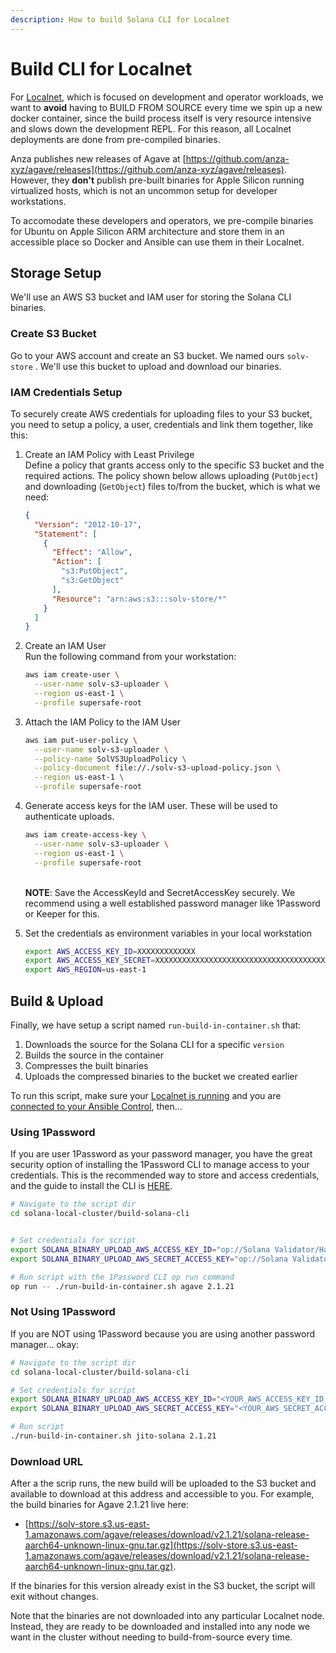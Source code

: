 ```yaml
---
description: How to build Solana CLI for Localnet
---
```


# Build CLI for Localnet

For [Localnet](solana-localnet.md), which is focused on development and operator workloads, we want to **avoid** having to BUILD FROM SOURCE every time we spin up a new docker container, since the build process itself is very resource intensive and slows down the development REPL. For this reason, all Localnet deployments are done from pre-compiled binaries.

Anza publishes new releases of Agave at [https://github.com/anza-xyz/agave/releases](https://github.com/anza-xyz/agave/releases). However, they **don't** publish pre-built binaries for Apple Silicon running virtualized hosts, which is not an uncommon setup for developer workstations.

To accomodate these developers and operators, we pre-compile binaries for Ubuntu on Apple Silicon ARM architecture and store them in an accessible place so Docker and Ansible can use them in their Localnet.

## Storage Setup

We'll use an AWS S3 bucket and IAM user for storing the Solana CLI binaries.

### Create S3 Bucket

Go to your AWS account and create an S3 bucket. We named ours `solv-store` . We'll use this bucket to upload and download our binaries.

### IAM Credentials Setup

To securely create AWS credentials for uploading files to your S3 bucket, you need to setup a policy, a user, credentials and link them together, like this:

1.  Create an IAM Policy with Least Privilege\
    Define a policy that grants access only to the specific S3 bucket and the required actions. The policy shown below allows uploading (`PutObject`) and downloading (`GetObject`) files to/from the bucket, which is what we need:

    ```json
    {
      "Version": "2012-10-17",
      "Statement": [
        {
          "Effect": "Allow",
          "Action": [
            "s3:PutObject",
            "s3:GetObject"
          ],
          "Resource": "arn:aws:s3:::solv-store/*"
        }
      ]
    }
    ```
2.  Create an IAM User\
    Run the following command from your workstation:

    ```bash
    aws iam create-user \
      --user-name solv-s3-uploader \
      --region us-east-1 \
      --profile supersafe-root
    ```
3.  Attach the IAM Policy to the IAM User

    ```bash
    aws iam put-user-policy \
      --user-name solv-s3-uploader \
      --policy-name SolVS3UploadPolicy \
      --policy-document file://./solv-s3-upload-policy.json \
      --region us-east-1 \
      --profile supersafe-root
    ```
4.  Generate access keys for the IAM user. These will be used to authenticate uploads.

    ```bash
    aws iam create-access-key \
      --user-name solv-s3-uploader \
      --region us-east-1 \
      --profile supersafe-root
    ```

    \
    **NOTE**: Save the AccessKeyId and SecretAccessKey securely. We recommend using a well established password manager like 1Password or Keeper for this.
5.  Set the credentials as environment variables in your local workstation

    ```bash
    export AWS_ACCESS_KEY_ID=XXXXXXXXXXXXX
    export AWS_ACCESS_KEY_SECRET=XXXXXXXXXXXXXXXXXXXXXXXXXXXXXXXXXXXXXXX
    export AWS_REGION=us-east-1
    ```

## Build & Upload

Finally, we have setup a script named `run-build-in-container.sh` that:

1. Downloads the source for the Solana CLI for a specific `version`
2. Builds the source in the container
3. Compresses the built binaries
4. Uploads the compressed binaries to the bucket we created earlier

To run this script, make sure your [Localnet is running](solana-localnet.md#running-localnet) and you are [connected to your Ansible Control](ansible-control.md#connect-to-ac), then...

### Using 1Password

If you are user 1Password as your password manager, you have the great security option of installing the 1Password CLI to manage access to your credentials. This is the recommended way to store and access credentials, and the guide to install the CLI is [HERE](https://developer.1password.com/docs/cli/get-started/).

```bash
# Navigate to the script dir
cd solana-local-cluster/build-solana-cli


# Set credentials for script
export SOLANA_BINARY_UPLOAD_AWS_ACCESS_KEY_ID="op://Solana Validator/Hayek Validator Solana Local Cluster/SOLANA_BINARY_UPLOAD_AWS_ACCESS_KEY_ID"
export SOLANA_BINARY_UPLOAD_AWS_SECRET_ACCESS_KEY="op://Solana Validator/Hayek Validator Solana Local Cluster/SOLANA_BINARY_UPLOAD_AWS_SECRET_ACCESS_KEY"

# Run script with the 1Password CLI op run command
op run -- ./run-build-in-container.sh agave 2.1.21
```

### Not Using 1Password

If you are NOT using 1Password because you are using another password manager... okay:

```bash
# Navigate to the script dir
cd solana-local-cluster/build-solana-cli

# Set credentials for script
export SOLANA_BINARY_UPLOAD_AWS_ACCESS_KEY_ID="<YOUR_AWS_ACCESS_KEY_ID_HERE>"
export SOLANA_BINARY_UPLOAD_AWS_SECRET_ACCESS_KEY="<YOUR_AWS_SECRET_ACCESS_KEY_HERE>"

# Run script
./run-build-in-container.sh jito-solana 2.1.21
```

### Download URL

After a the scrip runs, the new build will be uploaded to the S3 bucket and available to download at this address and accessible to you. For example, the build binaries for Agave 2.1.21 live here:

* [https://solv-store.s3.us-east-1.amazonaws.com/agave/releases/download/v2.1.21/solana-release-aarch64-unknown-linux-gnu.tar.gz](https://solv-store.s3.us-east-1.amazonaws.com/agave/releases/download/v2.1.21/solana-release-aarch64-unknown-linux-gnu.tar.gz).

If the binaries for this version already exist in the S3 bucket, the script will exit without changes.

Note that the binaries are not downloaded into any particular Localnet node. Instead, they are ready to be downloaded and installed into any node we want in the cluster without needing to build-from-source every time.
